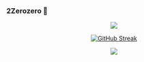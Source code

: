 ### 2Zerozero 👋

<div align="center">
<img src="https://capsule-render.vercel.app/api?type=waving&color=BDBDC8&height=150&section=header" />

[![GitHub Streak](https://streak-stats.demolab.com?user=2Zerozero&theme=transparent)](https://git.io/streak-stats)

<img src="https://capsule-render.vercel.app/api?type=waving&color=BDBDC8&height=150&section=footer" />
</div>
